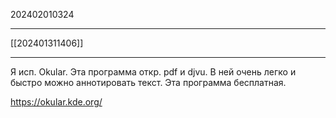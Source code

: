 202402010324
***
[[202401311406]]
***
Я исп. Okular.
Эта программа откр. pdf и djvu.
В ней очень легко и быстро можно аннотировать текст.
Эта программа бесплатная.

https://okular.kde.org/